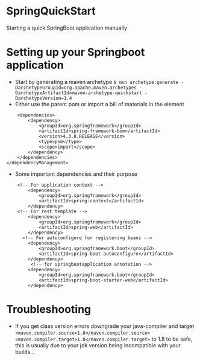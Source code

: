 # SpringQuickStart
Starting a quick SpringBoot application manually
# Setting up your Springboot application
- Start by generating a maven archetype
`$ mvn archetype:generate -DarchetypeGroupId=org.apache.maven.archetypes -DarchetypeArtifactId=maven-archetype-quickstart -DarchetypeVersion=1.4`
- Either use the parent pom or import a bill of materials in the <dependencyManagment> element
```
    <dependencies>
        <dependency>
            <groupId>org.springframework</groupId>
            <artifactId>spring-framework-bom</artifactId>
            <version>4.3.8.RELEASE</version>
            <type>pom</type>
            <scope>import</scope>
        </dependency>
    </dependencies>
</dependencyManagement>
```
- Some important dependencies and their purpose
```
    <!-- For application context -->
		<dependency>
			<groupId>org.springframework</groupId>
			<artifactId>spring-context</artifactId>
		</dependency>
    <!-- For rest template -->
		<dependency>
			<groupId>org.springframework</groupId>
			<artifactId>spring-web</artifactId>
		</dependency>
      <!-- For autoconfigure for registering beans -->
		<dependency>
			<groupId>org.springframework.boot</groupId>
			<artifactId>spring-boot-autoconfigure</artifactId>
		</dependency>
		 <!-- for springbootapplication annotation -->
		<dependency>
			<groupId>org.springframework.boot</groupId>
			<artifactId>spring-boot-starter-web</artifactId>
		</dependency>
```

# Troubleshooting
- If you get class version errors downgrade your java-compiler and target `<maven.compiler.source>1.8</maven.compiler.source>
		<maven.compiler.target>1.8</maven.compiler.target>` to 1.8 to be safe, this is usually due to your jdk version being incompatible with your builds... 
